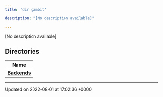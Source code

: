 ```yaml
---
title: 'dir gambit'

description: "[No description available]"

---
```







[No description available]

## Directories

| Name           |
| -------------- |
| **[Backends](/documentation/code/files/dir_94530e5422bd43b2adb400803b187563/#dir-backends)**  |






-------------------------------

Updated on 2022-08-01 at 17:02:36 +0000
